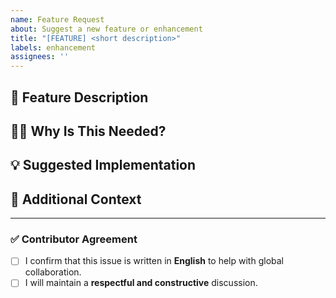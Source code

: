 ```yaml
---
name: Feature Request
about: Suggest a new feature or enhancement
title: "[FEATURE] <short description>"
labels: enhancement
assignees: ''
---
```


## 🌟 Feature Description

<!-- A clear and concise description of the feature you are proposing. -->

## 🤷‍♂️ Why Is This Needed?

<!-- Explain why this feature is important or useful. -->

## 💡 Suggested Implementation

<!-- Optional: describe how you think it could be implemented. -->

## 📘 Additional Context

<!-- Any additional info, links, or screenshots -->

---

### ✅ Contributor Agreement

- [ ] I confirm that this issue is written in **English** to help with global
      collaboration.
- [ ] I will maintain a **respectful and constructive** discussion.
